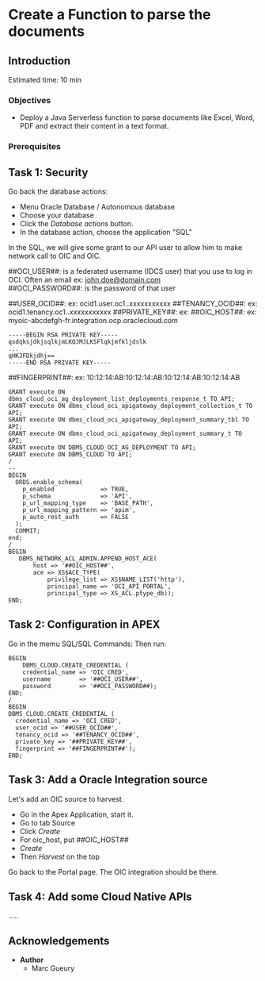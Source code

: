 
# Create a Function to parse the documents

## Introduction

Estimated time: 10 min

### Objectives

- Deploy a Java Serverless function to parse documents like Excel, Word, PDF and extract their content in a text format.

### Prerequisites

## Task 1: Security 

Go back the database actions:
- Menu Oracle Database / Autonomous database 
- Choose your database
- Click the *Database actions* button.
- In the database action, choose the application "SQL"   

In the SQL, we will give some grant to our API user to allow him to make network call to OIC and OIC.

##OCI_USER##: is a federated username (IDCS user) that you use to log in OCI. Often an email ex: john.doe@domain.com  
##OCI_PASSWORD##: is the password of that user

##USER_OCID##: ex:  ocid1.user.oc1..xxxxxxxxxxx
##TENANCY_OCID##: ex: ocid1.tenancy.oc1..xxxxxxxxxxx
##PRIVATE_KEY##: ex: 
##OIC_HOST##: ex: myoic-abcdefgh-fr.integration.ocp.oraclecloud.com

```
-----BEGIN RSA PRIVATE KEY-----
qsdqksjdkjsqlkjmLKQJMJLKSFlqkjmfkljdslk
...
qHKJFDkjdhj==
-----END RSA PRIVATE KEY-----
```
##FINGERPRINT##: ex: 10:12:14:AB:10:12:14:AB:10:12:14:AB:10:12:14:AB

``` 
GRANT execute ON dbms_cloud_oci_ag_deployment_list_deployments_response_t TO API;
GRANT execute ON dbms_cloud_oci_apigateway_deployment_collection_t TO API;
GRANT execute ON dbms_cloud_oci_apigateway_deployment_summary_tbl TO API;
GRANT execute ON dbms_cloud_oci_apigateway_deployment_summary_t TO API;
GRANT execute ON DBMS_CLOUD_OCI_AG_DEPLOYMENT TO API;
GRANT execute ON DBMS_CLOUD TO API;
/
-- 
BEGIN
  ORDS.enable_schema(
    p_enabled             => TRUE,
    p_schema              => 'API',
    p_url_mapping_type    => 'BASE_PATH',
    p_url_mapping_pattern => 'apim',
    p_auto_rest_auth      => FALSE
  );
  COMMIT;
end;
/
BEGIN
   DBMS_NETWORK_ACL_ADMIN.APPEND_HOST_ACE(
       host => '##OIC_HOST##',
       ace => XS$ACE_TYPE( 
           privilege_list => XS$NAME_LIST('http'),
           principal_name => 'OCI_API_PORTAL',
           principal_type => XS_ACL.ptype_db));
END;
```

## Task 2: Configuration in APEX

Go in the memu SQL/SQL Commands: 
Then run:

```
BEGIN
    DBMS_CLOUD.CREATE_CREDENTIAL (
    credential_name => 'OIC_CRED',
    username        => '##OCI_USER##',
    password        => '##OCI_PASSWORD##);
END;
/
BEGIN
DBMS_CLOUD.CREATE_CREDENTIAL (
  credential_name => 'OCI_CRED',
  user_ocid => '##USER_OCID##',
  tenancy_ocid => '##TENANCY_OCID##',
  private_key => '##PRIVATE_KEY##',
  fingerprint => '##FINGERPRINT##');
END;
``` 

## Task 3: Add a Oracle Integration source

Let's add an OIC source to harvest. 
- Go in the Apex Application, start it.
- Go to tab Source
- Click *Create*
- For oic_host, put ##OIC_HOST##
- *Create*
- Then *Harvest* on the top

Go back to the Portal page. The OIC integration should be there.

## Task 4: Add some Cloud Native APIs 

.....


## Acknowledgements

- **Author**
    - Marc Gueury
